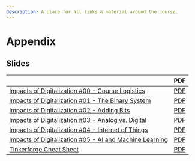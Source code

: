 ```yaml
---
description: A place for all links & material around the course.
---
```


# Appendix

## Slides

|                                                                                                                                                         | PDF                                                                                                          |
| ------------------------------------------------------------------------------------------------------------------------------------------------------- | ------------------------------------------------------------------------------------------------------------ |
| [Impacts of Digitalization #00 - Course Logistics](https://docs.google.com/presentation/d/1kxMBBjJ\_n6rzP6sEudWRxzPB0I6JdiSTWxsT4jAEzN8/preview)        | [PDF](https://docs.google.com/presentation/d/1kxMBBjJ\_n6rzP6sEudWRxzPB0I6JdiSTWxsT4jAEzN8/export/pdf)       |
| [Impacts of Digitalization #01 - The Binary System](https://docs.google.com/presentation/d/1Zvvbp\_m\_OCb69UrZl93LKwoYpjcEscbq0ODOHIsp7A4/preview)      | [PDF](https://docs.google.com/presentation/d/1Zvvbp\_m\_OCb69UrZl93LKwoYpjcEscbq0ODOHIsp7A4/export/pdf)      |
| [Impacts of Digitalization #02 - Adding Bits](https://docs.google.com/presentation/d/1PUb3ZxzvlayhDSz8Cls-R-gtMm2rcqBV1keyGv2nprw/preview)              | [PDF](https://docs.google.com/presentation/d/1PUb3ZxzvlayhDSz8Cls-R-gtMm2rcqBV1keyGv2nprw/export?format=pdf) |
| [Impacts of Digitalization #03 - Analog vs. Digital](https://docs.google.com/presentation/d/1PD7saxmXbGtfoVnQQWcSR4csBtvD2A4z5Nif64R4N0g/preview)       | [PDF](https://docs.google.com/presentation/d/1PD7saxmXbGtfoVnQQWcSR4csBtvD2A4z5Nif64R4N0g/export?format=pdf) |
| [Impacts of Digitalization #04 - Internet of Things](https://docs.google.com/presentation/d/1j0x5Cg9K83vtBkA0X1YzuDOffdjW-I\_eQRb6O4s9Wj0/preview)      | [PDF](https://docs.google.com/presentation/d/1j0x5Cg9K83vtBkA0X1YzuDOffdjW-I\_eQRb6O4s9Wj0/export/pdf)       |
| [Impacts of Digitalization #05 - AI and Machine Learning](https://docs.google.com/presentation/d/1Q2KdEeLJSc2kD7kfguvI0tsgJ8Y\_glZatywPIhyGuY8/preview) | [PDF](https://docs.google.com/presentation/d/1Q2KdEeLJSc2kD7kfguvI0tsgJ8Y\_glZatywPIhyGuY8/export/pdf)       |
| [Tinkerforge Cheat Sheet](https://docs.google.com/presentation/d/16ZpiNaHChr1rvPoiW8PgSHJvpZMbCfE0M8aSU\_Rg6yk/preview)                                 | [PDF](https://docs.google.com/presentation/d/16ZpiNaHChr1rvPoiW8PgSHJvpZMbCfE0M8aSU\_Rg6yk/export/pdf)       |
